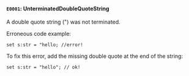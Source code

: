 #### `E0001`: UnterminatedDoubleQuoteString

A double quote string (") was not terminated.

Erroneous code example:

```
set s:str = "hello; //error!
```

To fix this error, add the missing double quote at the end of the string:

```
set s:str = "hello"; // ok!
```